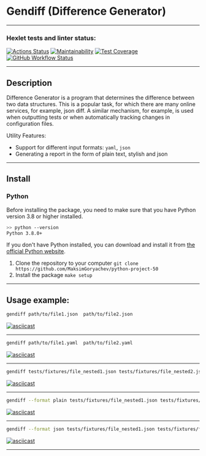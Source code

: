 # Gendiff (Difference Generator)

---

### Hexlet tests and linter status:
[![Actions Status](https://github.com/MaksimGoryachev/python-project-50/actions/workflows/hexlet-check.yml/badge.svg)](https://github.com/MaksimGoryachev/python-project-50/actions)
[![Maintainability](https://api.codeclimate.com/v1/badges/be6c6ad11b42d051d4c4/maintainability)](https://codeclimate.com/github/MaksimGoryachev/python-project-50/maintainability)
[![Test Coverage](https://api.codeclimate.com/v1/badges/be6c6ad11b42d051d4c4/test_coverage)](https://codeclimate.com/github/MaksimGoryachev/python-project-50/test_coverage)
[![GitHub Workflow Status](https://github.com/MaksimGoryachev/python-project-50/actions/workflows/pyci-check.yml/badge.svg)](https://github.com/MaksimGoryachev/python-project-50/actions/workflows/pyci-check.yml)

---

## Description

Difference Generator is a program that determines the difference between two data structures. This is a popular task, for which there are many online services, for example, json diff. A similar mechanism, for example, is used when outputting tests or when automatically tracking changes in configuration files.

Utility Features:

* Support for different input formats: `yaml`, `json`
* Generating a report in the form of plain text, stylish and json

---

## Install

### Python

Before installing the package, you need to make sure that you have Python version 3.8 or higher installed.

```bash
>> python --version
Python 3.8.0+
```
If you don't have Python installed, you can download and install it
from [the official Python website](https://www.python.org/downloads/).


1. Clone the repository to your computer `git clone https://github.com/MaksimGoryachev/python-project-50`
2. Install the package `make setup`
---

## Usage example:

```sh
gendiff path/to/file1.json  path/to/file2.json
```

[![asciicast](https://asciinema.org/a/wYWZIa1YtvZc2KKFE0OQ4k6nU.svg)](https://asciinema.org/a/wYWZIa1YtvZc2KKFE0OQ4k6nU)

---

```sh
gendiff path/to/file1.yaml  path/to/file2.yaml
```
[![asciicast](https://asciinema.org/a/5Z6aMLJ3iP2BQ0PDnXTvC3ppy.svg)](https://asciinema.org/a/5Z6aMLJ3iP2BQ0PDnXTvC3ppy)

---

```sh
gendiff tests/fixtures/file_nested1.json tests/fixtures/file_nested2.json 
```
[![asciicast](https://asciinema.org/a/iAM3d0QeM2zrSvBvwx9JZHASQ.svg)](https://asciinema.org/a/iAM3d0QeM2zrSvBvwx9JZHASQ)

---

```sh
gendiff --format plain tests/fixtures/file_nested1.json tests/fixtures/file_nested2.json

```
[![asciicast](https://asciinema.org/a/Pjxw2dWtPCx2Kpq2mIW0mBAl2.svg)](https://asciinema.org/a/Pjxw2dWtPCx2Kpq2mIW0mBAl2)

---

```sh
gendiff --format json tests/fixtures/file_nested1.json tests/fixtures/file_nested2.json

```
[![asciicast](https://asciinema.org/a/AO86SqMdxHlKuxGcHsOKfXkHT.svg)](https://asciinema.org/a/AO86SqMdxHlKuxGcHsOKfXkHT)

---